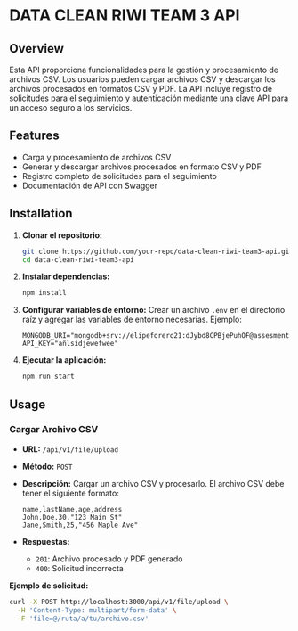 # DATA CLEAN RIWI TEAM 3 API

## Overview

Esta API proporciona funcionalidades para la gestión y procesamiento de archivos CSV. Los usuarios pueden cargar archivos CSV y descargar los archivos procesados en formatos CSV y PDF. La API incluye registro de solicitudes para el seguimiento y autenticación mediante una clave API para un acceso seguro a los servicios.

## Features

- Carga y procesamiento de archivos CSV
- Generar y descargar archivos procesados en formato CSV y PDF
- Registro completo de solicitudes para el seguimiento
- Documentación de API con Swagger

## Installation

1. **Clonar el repositorio:**
    ```bash
    git clone https://github.com/your-repo/data-clean-riwi-team3-api.git
    cd data-clean-riwi-team3-api
    ```

2. **Instalar dependencias:**
    ```bash
    npm install
    ```

3. **Configurar variables de entorno:**
    Crear un archivo `.env` en el directorio raíz y agregar las variables de entorno necesarias. Ejemplo:
    ```env
    MONGODB_URI="mongodb+srv://elipeforero21:dJybd8CPBjePuhOF@assesment.yugiws4.mongodb.net/"
    API_KEY="añlsidjewefwee"
    ```

4. **Ejecutar la aplicación:**
    ```bash
    npm run start
    ```

## Usage

### Cargar Archivo CSV

- **URL:** `/api/v1/file/upload`
- **Método:** `POST`
- **Descripción:** Cargar un archivo CSV y procesarlo. El archivo CSV debe tener el siguiente formato:

    ```csv
    name,lastName,age,address
    John,Doe,30,"123 Main St"
    Jane,Smith,25,"456 Maple Ave"
    ```

- **Respuestas:**
  - `201`: Archivo procesado y PDF generado
  - `400`: Solicitud incorrecta

**Ejemplo de solicitud:**

```bash
curl -X POST http://localhost:3000/api/v1/file/upload \
  -H 'Content-Type: multipart/form-data' \
  -F 'file=@/ruta/a/tu/archivo.csv'

